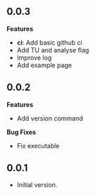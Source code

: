 ## 0.0.3

**Features**

- **ci**: Add basic github ci
- Add TU and analyse flag
- Improve log
- Add example page 

## 0.0.2

**Features**

- Add version command

**Bug Fixes**

- Fix executable

## 0.0.1

- Initial version.